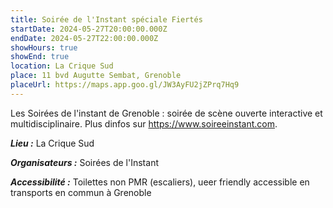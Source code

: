 ```yaml
---
title: Soirée de l'Instant spéciale Fiertés
startDate: 2024-05-27T20:00:00.000Z
endDate: 2024-05-27T22:00:00.000Z
showHours: true
showEnd: true
location: La Crique Sud
place: 11 bvd Augutte Sembat, Grenoble
placeUrl: https://maps.app.goo.gl/JW3AyFU2jZPrq7Hq9
---
```




Les Soirées de l'instant de Grenoble : soirée de scène ouverte interactive et multidisciplinaire. Plus dinfos sur <https://www.soireeinstant.com>.

***Lieu :*** La Crique Sud



***Organisateurs :*** Soirées de l'Instant

***Accessibilité :*** Toilettes non PMR (escaliers), ueer friendly
accessible en transports en commun
à Grenoble

